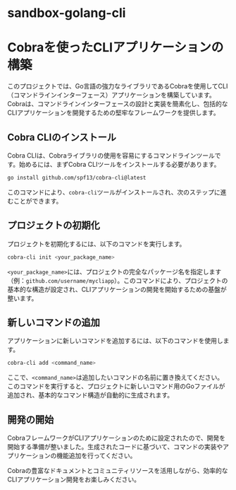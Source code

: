 # sandbox-golang-cli

# Cobraを使ったCLIアプリケーションの構築

このプロジェクトでは、Go言語の強力なライブラリであるCobraを使用してCLI（コマンドラインインターフェース）アプリケーションを構築しています。Cobraは、コマンドラインインターフェースの設計と実装を簡素化し、包括的なCLIアプリケーションを開発するための堅牢なフレームワークを提供します。

## Cobra CLIのインストール

Cobra CLIは、Cobraライブラリの使用を容易にするコマンドラインツールです。始めるには、まずCobra CLIツールをインストールする必要があります。

```bash
go install github.com/spf13/cobra-cli@latest
```

このコマンドにより、`cobra-cli`ツールがインストールされ、次のステップに進むことができます。

## プロジェクトの初期化

プロジェクトを初期化するには、以下のコマンドを実行します。

```bash
cobra-cli init <your_package_name>
```

`<your_package_name>`には、プロジェクトの完全なパッケージ名を指定します（例：`github.com/username/mycliapp`）。このコマンドにより、プロジェクトの基本的な構造が設定され、CLIアプリケーションの開発を開始するための基盤が整います。

## 新しいコマンドの追加

アプリケーションに新しいコマンドを追加するには、以下のコマンドを使用します。

```bash
cobra-cli add <command_name>
```

ここで、`<command_name>`は追加したいコマンドの名前に置き換えてください。このコマンドを実行すると、プロジェクトに新しいコマンド用のGoファイルが追加され、基本的なコマンド構造が自動的に生成されます。

## 開発の開始

CobraフレームワークがCLIアプリケーションのために設定されたので、開発を開始する準備が整いました。生成されたコードに基づいて、コマンドの実装やアプリケーションの機能追加を行ってください。

Cobraの豊富なドキュメントとコミュニティリソースを活用しながら、効率的なCLIアプリケーション開発をお楽しみください。